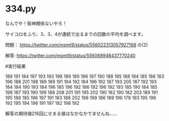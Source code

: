 # 334.py

なんでや！阪神関係ないやろ！

サイコロをふり、3、3、4が連続で出るまでの回数の平均を調べます。

問題：
https://twitter.com/msmt9/status/556022313057927168
の(2)

解答:
https://twitter.com/msmt9/status/556068948437770240


#実行結果

189
191
184
197
193
193
198
189
189
196
197
190
188
185
188
184
185
186
183
196
188
201
198
189
189
191
194
192
184
196
192
187
193
205
187
192
193
184
184
190
193
184
196
185
196
192
186
192
196
192
193
185
190
184
185
198
187
193
190
199
188
208
201
191
195
202
190
182
190
182
203
189
191
195
188
185
196
197
191
183
188
202
199
199
186
189
196
179
193
195
196
192
195
194
196
191
197
182
198
192

解答の期待値216回にせまる値はなかなかでませんね……
